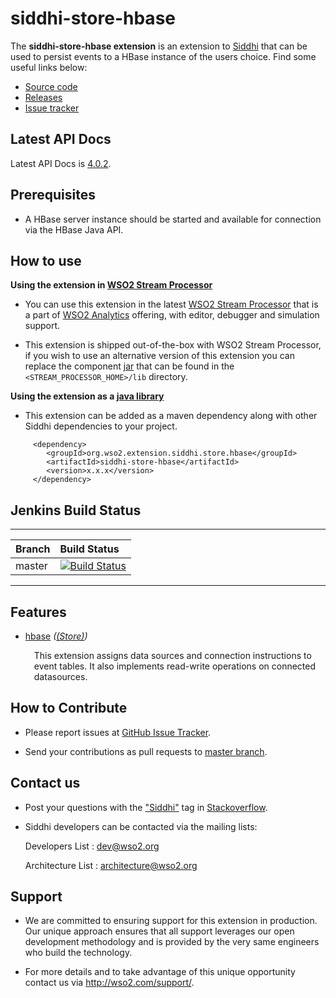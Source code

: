 siddhi-store-hbase
======================================

The **siddhi-store-hbase extension** is an extension to <a target="_blank" href="https://wso2.github.io/siddhi">Siddhi</a> that  can be used to persist events to a HBase instance of the users choice.
Find some useful links below:

* <a target="_blank" href="https://github.com/wso2-extensions/siddhi-store-hbase">Source code</a>
* <a target="_blank" href="https://github.com/wso2-extensions/siddhi-store-hbase/releases">Releases</a>
* <a target="_blank" href="https://github.com/wso2-extensions/siddhi-store-hbase/issues">Issue tracker</a>

## Latest API Docs 

Latest API Docs is <a target="_blank" href="https://wso2-extensions.github.io/siddhi-store-hbase/api/4.0.2">4.0.2</a>.

## Prerequisites

 * A HBase server instance should be started and available for connection via the HBase Java API.

## How to use 

**Using the extension in <a target="_blank" href="https://github.com/wso2/product-sp">WSO2 Stream Processor</a>**

* You can use this extension in the latest <a target="_blank" href="https://github.com/wso2/product-sp/releases">WSO2 Stream Processor</a> that is a part of <a target="_blank" href="http://wso2.com/analytics?utm_source=gitanalytics&utm_campaign=gitanalytics_Jul17">WSO2 Analytics</a> offering, with editor, debugger and simulation support. 

* This extension is shipped out-of-the-box with WSO2 Stream Processor, if you wish to use an alternative version of this extension you can replace the component <a target="_blank" href="https://github.com/wso2-extensions/siddhi-store-hbase/releases">jar</a> that can be found in the `<STREAM_PROCESSOR_HOME>/lib` directory.

**Using the extension as a <a target="_blank" href="https://wso2.github.io/siddhi/documentation/running-as-a-java-library">java library</a>**

* This extension can be added as a maven dependency along with other Siddhi dependencies to your project.

```
     <dependency>
        <groupId>org.wso2.extension.siddhi.store.hbase</groupId>
        <artifactId>siddhi-store-hbase</artifactId>
        <version>x.x.x</version>
     </dependency>
```

## Jenkins Build Status

---

|  Branch | Build Status |
| :------ |:------------ | 
| master  | [![Build Status](https://wso2.org/jenkins/job/siddhi/job/siddhi-store-hbase/badge/icon)](https://wso2.org/jenkins/job/siddhi/job/siddhi-store-hbase/) |

---

## Features

* <a target="_blank" href="https://wso2-extensions.github.io/siddhi-store-hbase/api/4.0.2/#hbase-store">hbase</a> *(<a target="_blank" href="https://wso2.github.io/siddhi/documentation/siddhi-4.0/#store">(Store)</a>)*<br><div style="padding-left: 1em;"><p>This extension assigns data sources and connection instructions to event tables. It also implements read-write operations on connected datasources.</p></div>

## How to Contribute
 
  * Please report issues at <a target="_blank" href="https://github.com/wso2-extensions/siddhi-store-hbase/issues">GitHub Issue Tracker</a>.
  
  * Send your contributions as pull requests to <a target="_blank" href="https://github.com/wso2-extensions/siddhi-store-hbase/tree/master">master branch</a>. 
 
## Contact us 

 * Post your questions with the <a target="_blank" href="http://stackoverflow.com/search?q=siddhi">"Siddhi"</a> tag in <a target="_blank" href="http://stackoverflow.com/search?q=siddhi">Stackoverflow</a>. 
 
 * Siddhi developers can be contacted via the mailing lists:
 
    Developers List   : [dev@wso2.org](mailto:dev@wso2.org)
    
    Architecture List : [architecture@wso2.org](mailto:architecture@wso2.org)
 
## Support 

* We are committed to ensuring support for this extension in production. Our unique approach ensures that all support leverages our open development methodology and is provided by the very same engineers who build the technology. 

* For more details and to take advantage of this unique opportunity contact us via <a target="_blank" href="http://wso2.com/support?utm_source=gitanalytics&utm_campaign=gitanalytics_Jul17">http://wso2.com/support/</a>. 
